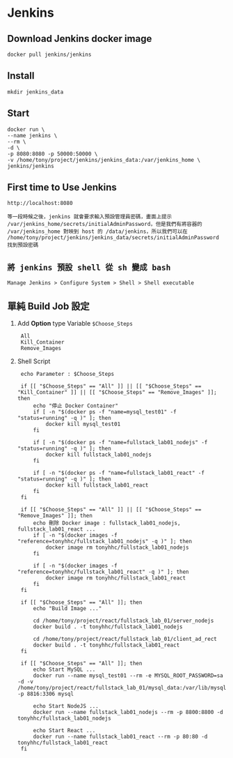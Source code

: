 # Jenkins

## Download Jenkins docker image
    docker pull jenkins/jenkins

## Install
    mkdir jenkins_data

## Start
    docker run \
    --name jenkins \
    --rm \
    -d \
    -p 8080:8080 -p 50000:50000 \
    -v /home/tony/project/jenkins/jenkins_data:/var/jenkins_home \
    jenkins/jenkins

## First time to Use Jenkins
    http://localhost:8080 

    等一段時候之後，jenkins 就會要求輸入預設管理員密碼，畫面上提示 /var/jenkins_home/secrets/initialAdminPassword，但是我們有將容器的 /var/jenkins_home 對映到 host 的 /data/jenkins，所以我們可以在 /home/tony/project/jenkins/jenkins_data/secrets/initialAdminPassword 找到預設密碼

## `將 jenkins 預設 shell 從 sh 變成 bash`
    Manage Jenkins > Configure System > Shell > Shell executable

## 單純 Build Job 設定

1. Add **Option** type Variable `$Choose_Steps`

        All
        Kill_Container
        Remove_Images

2. Shell Script

        echo Parameter : $Choose_Steps

        if [[ "$Choose_Steps" == "All" ]] || [[ "$Choose_Steps" == "Kill_Container" ]] || [[ "$Choose_Steps" == "Remove_Images" ]]; then
	        echo "停止 Docker Container"
	        if [ -n "$(docker ps -f "name=mysql_test01" -f "status=running" -q )" ]; then
    	        docker kill mysql_test01
	        fi

	        if [ -n "$(docker ps -f "name=fullstack_lab01_nodejs" -f "status=running" -q )" ]; then
    	        docker kill fullstack_lab01_nodejs
	        fi

	        if [ -n "$(docker ps -f "name=fullstack_lab01_react" -f "status=running" -q )" ]; then
    	        docker kill fullstack_lab01_react
	        fi
        fi

        if [[ "$Choose_Steps" == "All" ]] || [[ "$Choose_Steps" == "Remove_Images" ]]; then
	        echo 刪除 Docker image : fullstack_lab01_nodejs, fullstack_lab01_react ...
	        if [ -n "$(docker images -f "reference=tonyhhc/fullstack_lab01_nodejs" -q )" ]; then
    	        docker image rm tonyhhc/fullstack_lab01_nodejs
	        fi

	        if [ -n "$(docker images -f "reference=tonyhhc/fullstack_lab01_react" -q )" ]; then
    	        docker image rm tonyhhc/fullstack_lab01_react
	        fi
        fi

        if [[ "$Choose_Steps" == "All" ]]; then
	        echo "Build Image ..."
    
            cd /home/tony/project/react/fullstack_lab_01/server_nodejs
            docker build . -t tonyhhc/fullstack_lab01_nodejs
    
            cd /home/tony/project/react/fullstack_lab_01/client_ad_rect
            docker build . -t tonyhhc/fullstack_lab01_react
        fi

        if [[ "$Choose_Steps" == "All" ]]; then
	        echo Start MySQL ...
	        docker run --name mysql_test01 --rm -e MYSQL_ROOT_PASSWORD=sa -d -v /home/tony/project/react/fullstack_lab_01/mysql_data:/var/lib/mysql -p 8816:3306 mysql

	        echo Start NodeJS ...
	        docker run --name fullstack_lab01_nodejs --rm -p 8800:8800 -d tonyhhc/fullstack_lab01_nodejs

	        echo Start React ...
	        docker run --name fullstack_lab01_react --rm -p 80:80 -d tonyhhc/fullstack_lab01_react
        fi
